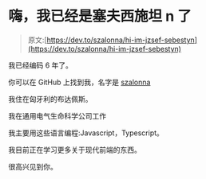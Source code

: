 # 嗨，我已经是塞夫西施坦 n 了

> 原文:[https://dev.to/szalonna/hi-im-jzsef-sebestyn](https://dev.to/szalonna/hi-im-jzsef-sebestyn)

我已经编码 6 年了。

你可以在 GitHub 上找到我，名字是 [szalonna](https://github.com/szalonna)

我住在匈牙利的布达佩斯。

我在通用电气生命科学公司工作

我主要用这些语言编程:Javascript，Typescript。

我目前正在学习更多关于现代前端的东西。

很高兴见到你。